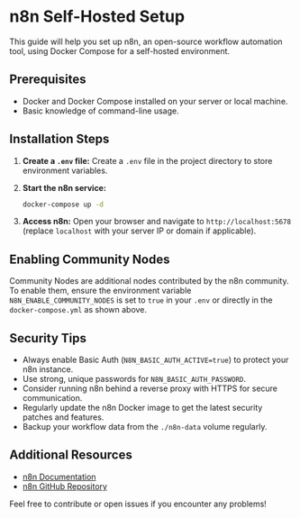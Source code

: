 # n8n Self-Hosted Setup

This guide will help you set up n8n, an open-source workflow automation tool, using Docker Compose for a self-hosted environment.

## Prerequisites

- Docker and Docker Compose installed on your server or local machine.
- Basic knowledge of command-line usage.

## Installation Steps

1. **Create a `.env` file:**
   Create a `.env` file in the project directory to store environment variables.

2. **Start the n8n service:**
   ```bash
   docker-compose up -d
   ```

3. **Access n8n:**
   Open your browser and navigate to `http://localhost:5678` (replace `localhost` with your server IP or domain if applicable).

## Enabling Community Nodes

Community Nodes are additional nodes contributed by the n8n community. To enable them, ensure the environment variable `N8N_ENABLE_COMMUNITY_NODES` is set to `true` in your `.env` or directly in the `docker-compose.yml` as shown above.

## Security Tips

- Always enable Basic Auth (`N8N_BASIC_AUTH_ACTIVE=true`) to protect your n8n instance.
- Use strong, unique passwords for `N8N_BASIC_AUTH_PASSWORD`.
- Consider running n8n behind a reverse proxy with HTTPS for secure communication.
- Regularly update the n8n Docker image to get the latest security patches and features.
- Backup your workflow data from the `./n8n-data` volume regularly.

## Additional Resources

- [n8n Documentation](https://docs.n8n.io/)
- [n8n GitHub Repository](https://github.com/n8n-io/n8n)

Feel free to contribute or open issues if you encounter any problems!

